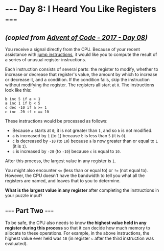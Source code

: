 # --- Day 8: I Heard You Like Registers ---

## _(copied from [Advent of Code - 2017 - Day 08](https://adventofcode.com/2017/day/8))_

You receive a signal directly from the CPU. Because of your recent assistance with [jump instructions](https://adventofcode.com/2017/day/5), it would like you to compute the result of a series of unusual register instructions.

Each instruction consists of several parts: the register to modify, whether to increase or decrease that register's value, the amount by which to increase or decrease it, and a condition. If the condition fails, skip the instruction without modifying the register. The registers all start at `0`. The instructions look like this:

```
b inc 5 if a > 1
a inc 1 if b < 5
c dec -10 if a >= 1
c inc -20 if c == 10
```

These instructions would be processed as follows:

* Because `a` starts at `0`, it is not greater than `1`, and so `b` is not modified.
* `a` is increased by `1` (to `1`) because `b` is less than `5` (it is `0`).
* `c` is decreased by `-10` (to `10`) because `a` is now greater than or equal to `1` (it is `1`).
* `c` is increased by `-20` (to `-10`) because `c` is equal to `10`.

After this process, the largest value in any register is `1`.

You might also encounter `<=` (less than or equal to) or `!=` (not equal to). However, the CPU doesn't have the bandwidth to tell you what all the registers are named, and leaves that to you to determine.

**What is the largest value in any register** after completing the instructions in your puzzle input?

## --- Part Two ---

To be safe, the CPU also needs to know **the highest value held in any register during this process** so that it can decide how much memory to allocate to these operations. For example, in the above instructions, the highest value ever held was `10` (in register `c` after the third instruction was evaluated).
